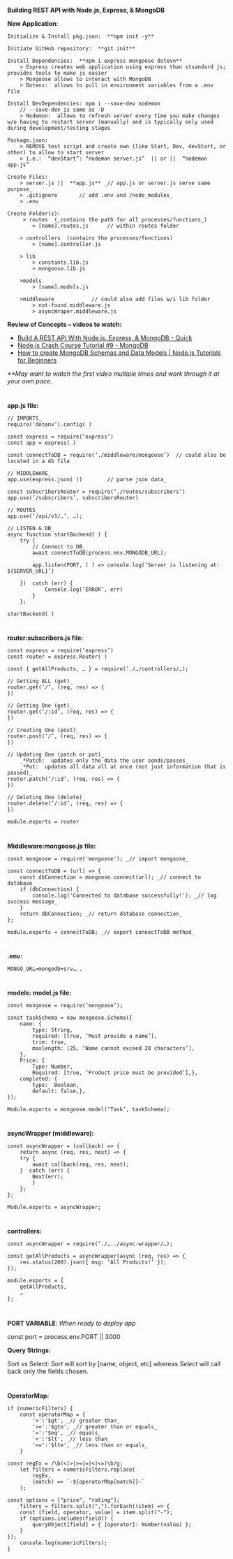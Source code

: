 **Building REST API with Node.js, Express, & MongoDB**

**New Application**:

	Initialize & Install pkg.json:  **npm init -y**

	Initiate GitHub repository:  **git init**

	Install Dependencies:  **npm i express mongoose dotevn**
		> Express creates web application using express than stsandard js; provides tools to make js easier
		> Mongoose allows to interact with MongoDB
		> Dotenv:  allows to pull in environment variables from a .env file

	Install DevDependencies: npm i --save-dev nodemon 
		// --save-dev is same as -D
		> Nodemon:  allows to refresh server every time you make changes w/o having to restart server (manually) and is typically only used during development/testing stages

	Package.json:
		> REMOVE test script and create own (like Start, Dev, devStart, or other) to allow to start server
		> i.e.:  “devStart”: “nodemon server.js”  || or ||  “nodemon app.js”

	Create Files:
		> server.js ||  **app.js** _// app.js or server.js serve same purpose_
		> .gitignore       // add .env and /node_modules_
		> .env

	Create Folder(s):
		 > routes  (_contains the path for all processes/functions_)
			> [name].routes.js      // within routes folder

		> controllers  (contains the processes/functions)
			> [name].controller.js

		> lib
			> constants.lib.js
			> mongoose.lib.js

		>models
			> [name].models.js

		>middleware            // could also add files w/i lib folder
			> not-found.middleware.js
			> asyncWraper.middleware.js

**Review of Concepts – videos to watch:**

-   [Build A REST API With Node.js, Express, & MongoDB - Quick](https://www.youtube.com/watch?v=fgTGADljAeg&pp=ygUSbW9uZ29kYiBhbmQgbm9kZWpz)
-   [Node.js Crash Course Tutorial #9 - MongoDB](https://www.youtube.com/watch?v=bxsemcrY4gQ)
-   [How to create MongoDB Schemas and Data Models | Node.js Tutorials for Beginners](https://www.youtube.com/watch?v=jZ-dzj6ut54)

_**May want to watch the first video multiple times and work through it at your own pace._

#
**app.js file:**

	// IMPORTS_
	require(‘dotenv’).config( )

	const express = require(‘express’)
	const app = express( )

	const connectToDB = require(‘./middleware/mongoose’)  // could also be located in a db file

	// MIDDLEWARE_
	app.use(express.json( ))  		// parse json data_

	const subscribersRouter = require(‘./routes/subscribers’)
	app.use(‘/subscribers’, subscribersRouter)

	// ROUTES_
	app.use(‘/api/v1/…’, …);

	// LISTEN & DB_
	async function startBackend( ) {
		try {
			// Connect to DB_
			await connectToDB(process.env.MONGODB_URL);

			app.listen(PORT, ( ) => console.log(‘Server is listening at: ${SERVER_URL}’)

		})  catch (err) {
				Console.log(‘ERROR’, err)
			}
		};

	startBackend( )

#
**router:subscribers.js file:**

	const express = require(‘express’)
	const router = express.Router( )

	const { getAllProducts, … } = require(‘./…/controllers/…);

	// Getting ALL (get)_
	router.get(‘/’, (req, res) => {
	})

	// Getting One (get)_
	router.get(‘/:id’, (req, res) => {
	})

	// Creating One (post)_
	router.post(‘/’, (req, res) => {
	})

	// Updating One (patch or put)_
		_*Patch:  updates only the data the user sends/passes_
		_*Put:  updates all data all at once (not just information that is passed)_
	router.patch(‘/:id’, (req, res) => {
	})

	// Deleting One (delete)_
	router.delete(‘/:id’, (req, res) => {
	})

	module.exports = router

#
**Middleware:mongoose.js file:**

	const mongoose = require('mongoose'); _// import mongoose_

	const connectToDB = (url) => {
		const dbConnection = mongoose.connect(url); _// connect to database_
		if (dbConnection) {
			console.log('Connected to database successfully!'); _// log success message_
		}
		return dbConnection; _// return database connection_
	};

	module.exports = connectToDB; _// export connectToDB method_

#
**.env:**

	MONGO_URL=mongodb+srv…..
#
**models: model.js file:**

	const mongoose = require(‘mongoose’);

	const taskSchema = new mongoose.Schema({
		name: {
			type: String,
			required: [true, ‘Must provide a name’],
			trim: true,
			maxlength: [25, ‘Name cannot exceed 20 characters’],
		},
		Price: {
			Type: Number,
			Required: [true, ‘Product price must be provided’],},
		completed: {
			type:  Boolean,
			default: false,},
	});

	Module.exports = mongoose.model(‘Task’, taskSchema);

   #
   **asyncWrapper (middleware):**

	const asyncWrapper = (callback) => {
		return async (req, res, next) => {
		try {
			await callback(req, res, next);
		}  catch (err) {
			Next(err);
			}
		};
	};

	Module.exports = asyncWrapper;
#
**controllers:**

	const asyncWrapper = require(‘./…../async-wrapper/…);

	const getAllProducts = asyncWrapper(async (req, res) => {
		res.status(200).json({ msg: ‘All Products!’ });
	});

	module.exports = {
		getAllProducts,
		…
	};
#
**PORT VARIABLE**: _When ready to deploy app_

const port = process.env.PORT || 3000

**Query Strings:**

Sort vs Select: _Sort_ will sort by [name, object, etc] whereas _Select_ will call back only the fields chosen.
#
**OperatorMap:**

	if (numericFilters) {
		const operatorMap = {
			'>':'$gt', _// greater than_
			'>=':'$gte', _// greater than or equals_
			'=':'$eq', _// equals_
			'<':'$lt', _// less than_
			'<=':'$lte', _// less than or equals_
		}

	const regEx = /\b(<|>|>=|=|<|<=)\b/g;
		let filters = numericFilters.replace(
			regEx,
			(match) => `-${operatorMap[match]}-`
		);

	const options = ["price", "rating"];
		filters = filters.split(",").forEach((item) => {
		const [field, operator, value] = item.split("-");
		if (options.includes(field)) {
			queryObject[field] = { [operator]: Number(value) };
		}
	});
		console.log(numericFilters);
	}
#